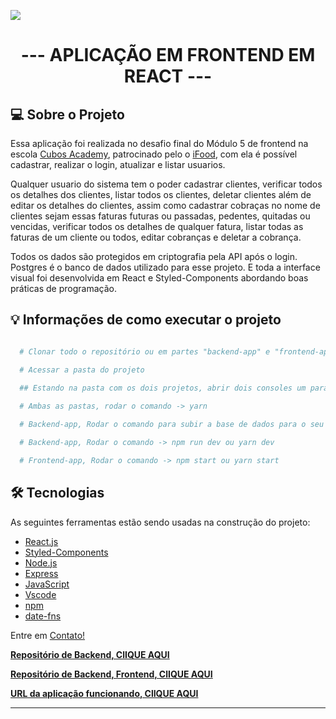 ![](https://i.imgur.com/xG74tOh.png)

<h1 align="center">
   --- APLICAÇÃO EM FRONTEND EM REACT ---
</h1>

## 💻 Sobre o Projeto

Essa aplicação foi realizada no desafio final do Módulo 5 de frontend na escola [Cubos Academy][CubosAcademy], patrocinado pelo o [iFood][iFood], com ela é possível cadastrar, realizar o login, atualizar e listar usuarios.

Qualquer usuario do sistema tem o poder cadastrar clientes, verificar todos os detalhes dos clientes, listar todos os clientes, deletar clientes além de editar os detalhes do clientes, assim como cadastrar cobraças no nome de clientes sejam essas faturas futuras ou passadas, pedentes, quitadas ou vencidas, verificar todos os detalhes de qualquer fatura, listar todas as faturas de um cliente ou todos, editar cobranças e deletar a cobrança.

Todos os dados são protegidos em criptografia pela API após o login. Postgres é o banco de dados utilizado para esse projeto. E toda a interface visual foi desenvolvida em React e Styled-Components abordando boas práticas de programação.

## 💡 Informações de como executar o projeto

```bash

  # Clonar todo o repositório ou em partes "backend-app" e "frontend-app"

  # Acessar a pasta do projeto

  ## Estando na pasta com os dois projetos, abrir dois consoles um para acessar a pasta backend-app e no outro console frontend-app
  
  # Ambas as pastas, rodar o comando -> yarn 

  # Backend-app, Rodar o comando para subir a base de dados para o seu docker -> docker-compose up 

  # Backend-app, Rodar o comando -> npm run dev ou yarn dev

  # Frontend-app, Rodar o comando -> npm start ou yarn start

```

## 🛠 Tecnologias

As seguintes ferramentas estão sendo usadas na construção do projeto:

- [React.js][react]
- [Styled-Components][styled]
- [Node.js][nodejs]
- [Express][express]
- [JavaScript][javascript]
- [Vscode][vscode]
- [npm][multer]
- [date-fns][datefns]

Entre em [Contato!](https://www.linkedin.com/in/eduardogomes377/)

[react]: https://pt-br.reactjs.org/
[styled]: https://styled-components.com/
[nodejs]: https://nodejs.org/
[express]: https://expressjs.com/pt-br/
[javascript]: https://www.ecma-international.org/
[multer]: https://www.npmjs.com/package/multer
[datefns]: https://date-fns.org/
[Vscode]: https://code.visualstudio.com/
[CubosAcademy]: https://cubos.academy/
[iFood]: https://www.ifood.com.br/
[RepositórioDeBackEnd]: https://github.com/Eduardo377/Sistema-de-controle-financeiro-e-cobrancas
[RepositórioDeFrontEnd]: https://github.com/Eduardo377/layout-sistema-de-controle-financeiro-e-cobrancas
[UrlAplicacao]: https://sistemacobranca.netlify.app/

**[Repositório de Backend, ClIQUE AQUI][RepositórioDeBackEnd]**

**[Repositório de Backend, Frontend, ClIQUE AQUI][RepositórioDeFrontEnd]**

**[URL da aplicação funcionando, ClIQUE AQUI][UrlAplicacao]**

---